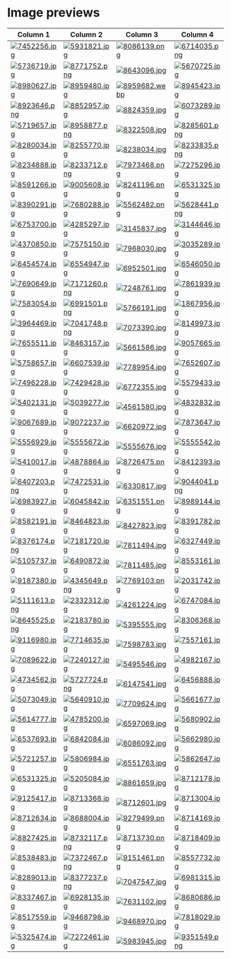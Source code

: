 # Image previews
| Column 1 | Column 2 | Column 3 | Column 4 |
|----------|----------|----------|----------|
| [![7452256.jpg](https://cdn.donmai.us/180x180/63/08/63081368093489e52faa973b6384a125.jpg)](https://cdn.donmai.us/original/63/08/63081368093489e52faa973b6384a125.jpg) | [![5931821.jpg](https://cdn.donmai.us/180x180/a6/7e/a67eed58a9e8796ee84eb7057704f01f.jpg)](https://cdn.donmai.us/original/a6/7e/a67eed58a9e8796ee84eb7057704f01f.jpg) | [![8086139.png](https://cdn.donmai.us/180x180/c6/56/c656613a8c3cf0142fd8404e2b3e9309.jpg)](https://cdn.donmai.us/original/c6/56/c656613a8c3cf0142fd8404e2b3e9309.png) | [![6714035.png](https://cdn.donmai.us/180x180/05/ac/05acd70d7ad25e8aeb8590eafeed0d73.jpg)](https://cdn.donmai.us/original/05/ac/05acd70d7ad25e8aeb8590eafeed0d73.png) |
| [![5736719.jpg](https://cdn.donmai.us/180x180/ae/f3/aef3b3fd04e76c3159c3f5c7a75e5883.jpg)](https://cdn.donmai.us/original/ae/f3/aef3b3fd04e76c3159c3f5c7a75e5883.jpg) | [![8771752.png](https://cdn.donmai.us/180x180/5f/2a/5f2a8843efc3afa109510845f51335ff.jpg)](https://cdn.donmai.us/original/5f/2a/5f2a8843efc3afa109510845f51335ff.png) | [![8643096.jpg](https://cdn.donmai.us/180x180/9c/ab/9caba22f5cba96efbdc5a4a738fe5b3c.jpg)](https://cdn.donmai.us/original/9c/ab/9caba22f5cba96efbdc5a4a738fe5b3c.jpg) | [![5670725.jpg](https://cdn.donmai.us/180x180/83/0c/830cdbb700d4ed21565e3c21d95b7e2a.jpg)](https://cdn.donmai.us/original/83/0c/830cdbb700d4ed21565e3c21d95b7e2a.jpg) |
| [![8980627.jpg](https://cdn.donmai.us/180x180/0b/72/0b726576a7edf7fd20df3cd10c804994.jpg)](https://cdn.donmai.us/original/0b/72/0b726576a7edf7fd20df3cd10c804994.jpg) | [![8959480.jpg](https://cdn.donmai.us/180x180/03/75/03756995a1104691f80927a9b1a18239.jpg)](https://cdn.donmai.us/original/03/75/03756995a1104691f80927a9b1a18239.jpg) | [![8959682.webp](https://cdn.donmai.us/180x180/47/cd/47cd17c4ff8da88cd212b705b307a4c0.jpg)](https://cdn.donmai.us/original/47/cd/47cd17c4ff8da88cd212b705b307a4c0.webp) | [![8945423.jpg](https://cdn.donmai.us/180x180/75/ac/75ace2447359350bd1e1b9d74cf26023.jpg)](https://cdn.donmai.us/original/75/ac/75ace2447359350bd1e1b9d74cf26023.jpg) |
| [![8923646.png](https://cdn.donmai.us/180x180/89/54/8954af0896f56b5ee0761cb3932e934c.jpg)](https://cdn.donmai.us/original/89/54/8954af0896f56b5ee0761cb3932e934c.png) | [![8852957.jpg](https://cdn.donmai.us/180x180/cb/c0/cbc0aa04de437840bf9a64fb4925e721.jpg)](https://cdn.donmai.us/original/cb/c0/cbc0aa04de437840bf9a64fb4925e721.jpg) | [![8824359.jpg](https://cdn.donmai.us/180x180/7f/bb/7fbb92e87a168f102576ff9621319cbf.jpg)](https://cdn.donmai.us/original/7f/bb/7fbb92e87a168f102576ff9621319cbf.jpg) | [![6073289.jpg](https://cdn.donmai.us/180x180/b4/bc/b4bc5e96f8a30847ba08e6a7edc12837.jpg)](https://cdn.donmai.us/original/b4/bc/b4bc5e96f8a30847ba08e6a7edc12837.jpg) |
| [![5719657.jpg](https://cdn.donmai.us/180x180/be/84/be84edf64374fa3289cee9b28c458194.jpg)](https://cdn.donmai.us/original/be/84/be84edf64374fa3289cee9b28c458194.jpg) | [![8958877.png](https://cdn.donmai.us/180x180/a2/9c/a29cbb81b1f75ca67e452253d7e43d67.jpg)](https://cdn.donmai.us/original/a2/9c/a29cbb81b1f75ca67e452253d7e43d67.png) | [![8322508.jpg](https://cdn.donmai.us/180x180/3f/17/3f17d49fc9f84aeb6cd61e0585e4b307.jpg)](https://cdn.donmai.us/original/3f/17/3f17d49fc9f84aeb6cd61e0585e4b307.jpg) | [![8285601.png](https://cdn.donmai.us/180x180/c1/72/c17210c0516eb8c33d0a31b56025f69a.jpg)](https://cdn.donmai.us/original/c1/72/c17210c0516eb8c33d0a31b56025f69a.png) |
| [![8280034.jpg](https://cdn.donmai.us/180x180/ee/44/ee44cc6fbc58fbe5bdee2b5f0bd9183f.jpg)](https://cdn.donmai.us/original/ee/44/ee44cc6fbc58fbe5bdee2b5f0bd9183f.jpg) | [![8255770.jpg](https://cdn.donmai.us/180x180/c7/8e/c78e8f807ab6b7bde06d0eac114d650d.jpg)](https://cdn.donmai.us/original/c7/8e/c78e8f807ab6b7bde06d0eac114d650d.jpg) | [![8238034.jpg](https://cdn.donmai.us/180x180/bb/3e/bb3e5b055d56e90eadfca6ec037f2274.jpg)](https://cdn.donmai.us/original/bb/3e/bb3e5b055d56e90eadfca6ec037f2274.jpg) | [![8233835.png](https://cdn.donmai.us/180x180/33/69/3369892663f5d404e4c57c1af69bdcb0.jpg)](https://cdn.donmai.us/original/33/69/3369892663f5d404e4c57c1af69bdcb0.png) |
| [![8234888.jpg](https://cdn.donmai.us/180x180/04/e1/04e173b608c1b22cab3585a53fd5b40d.jpg)](https://cdn.donmai.us/original/04/e1/04e173b608c1b22cab3585a53fd5b40d.jpg) | [![8233712.png](https://cdn.donmai.us/180x180/e2/7a/e27ad794b73872e26a42b8f792509ffa.jpg)](https://cdn.donmai.us/original/e2/7a/e27ad794b73872e26a42b8f792509ffa.png) | [![7973468.png](https://cdn.donmai.us/180x180/9c/8e/9c8e94262ba677c4951d88381b5a24b6.jpg)](https://cdn.donmai.us/original/9c/8e/9c8e94262ba677c4951d88381b5a24b6.png) | [![7275296.jpg](https://cdn.donmai.us/180x180/73/85/738564f30352fe1a3fa34c54828afcaf.jpg)](https://cdn.donmai.us/original/73/85/738564f30352fe1a3fa34c54828afcaf.jpg) |
| [![8591266.jpg](https://cdn.donmai.us/180x180/cf/31/cf31a0d487b68fe91bc293a7069f4015.jpg)](https://cdn.donmai.us/original/cf/31/cf31a0d487b68fe91bc293a7069f4015.jpg) | [![9005608.jpg](https://cdn.donmai.us/180x180/d4/0b/d40baecd36620e58638c304c570d31f9.jpg)](https://cdn.donmai.us/original/d4/0b/d40baecd36620e58638c304c570d31f9.jpg) | [![8241196.png](https://cdn.donmai.us/180x180/3b/69/3b6957ac2c202eaa83dd1260245dce02.jpg)](https://cdn.donmai.us/original/3b/69/3b6957ac2c202eaa83dd1260245dce02.png) | [![6531325.jpg](https://cdn.donmai.us/180x180/f2/86/f286ef789fe18b5da8c8efa84d3e940b.jpg)](https://cdn.donmai.us/original/f2/86/f286ef789fe18b5da8c8efa84d3e940b.jpg) |
| [![8390291.jpg](https://cdn.donmai.us/180x180/81/f8/81f8682dd756aec93cd853dc4941aee7.jpg)](https://cdn.donmai.us/original/81/f8/81f8682dd756aec93cd853dc4941aee7.jpg) | [![7680288.jpg](https://cdn.donmai.us/180x180/02/e4/02e43e0bb33bb8b52595d4d5d7790a64.jpg)](https://cdn.donmai.us/original/02/e4/02e43e0bb33bb8b52595d4d5d7790a64.jpg) | [![5562482.png](https://cdn.donmai.us/180x180/b6/dc/b6dc17169b26a267facadd030be6efcc.jpg)](https://cdn.donmai.us/original/b6/dc/b6dc17169b26a267facadd030be6efcc.png) | [![5628441.png](https://cdn.donmai.us/180x180/e2/26/e2260b04c80360bda79cd1954295fc5f.jpg)](https://cdn.donmai.us/original/e2/26/e2260b04c80360bda79cd1954295fc5f.png) |
| [![6753700.jpg](https://cdn.donmai.us/180x180/ff/97/ff97b3db2b1899cb25ce03f97018195f.jpg)](https://cdn.donmai.us/original/ff/97/ff97b3db2b1899cb25ce03f97018195f.jpg) | [![4285297.jpg](https://cdn.donmai.us/180x180/63/a7/63a71240e95b4ebe066227b51e34043b.jpg)](https://cdn.donmai.us/original/63/a7/63a71240e95b4ebe066227b51e34043b.jpg) | [![3145837.jpg](https://cdn.donmai.us/180x180/3b/38/3b38d62853a4af2052b2c76f1aada896.jpg)](https://cdn.donmai.us/original/3b/38/3b38d62853a4af2052b2c76f1aada896.jpg) | [![3144646.jpg](https://cdn.donmai.us/180x180/e0/ed/e0edb8e5f2e4587f81047460144c0163.jpg)](https://cdn.donmai.us/original/e0/ed/e0edb8e5f2e4587f81047460144c0163.jpg) |
| [![4370850.jpg](https://cdn.donmai.us/180x180/aa/3f/aa3fdc04596e72f046104f2393ae2463.jpg)](https://cdn.donmai.us/original/aa/3f/aa3fdc04596e72f046104f2393ae2463.jpg) | [![7575150.jpg](https://cdn.donmai.us/180x180/2a/de/2ade38e8828ca4e7a0fadf8329e47cb9.jpg)](https://cdn.donmai.us/original/2a/de/2ade38e8828ca4e7a0fadf8329e47cb9.jpg) | [![7968030.jpg](https://cdn.donmai.us/180x180/c9/f1/c9f1701e96b0c252fb6b1de5c6839996.jpg)](https://cdn.donmai.us/original/c9/f1/c9f1701e96b0c252fb6b1de5c6839996.jpg) | [![3035289.jpg](https://cdn.donmai.us/180x180/f0/74/f0746f38ebe01c7f4ebd6e9ed4ffab68.jpg)](https://cdn.donmai.us/original/f0/74/f0746f38ebe01c7f4ebd6e9ed4ffab68.jpg) |
| [![6454574.jpg](https://cdn.donmai.us/180x180/b5/98/b598a5d14d47f5e167bbb7ea04958ad0.jpg)](https://cdn.donmai.us/original/b5/98/b598a5d14d47f5e167bbb7ea04958ad0.jpg) | [![6554947.jpg](https://cdn.donmai.us/180x180/30/0a/300a8c05660fcb56157894ab75767fc4.jpg)](https://cdn.donmai.us/original/30/0a/300a8c05660fcb56157894ab75767fc4.jpg) | [![6952501.jpg](https://cdn.donmai.us/180x180/21/bb/21bb594c4ed0700ff964ada3c344b2aa.jpg)](https://cdn.donmai.us/original/21/bb/21bb594c4ed0700ff964ada3c344b2aa.jpg) | [![6546050.jpg](https://cdn.donmai.us/180x180/75/8a/758a620f86b9ce4bebd8dbf370bdce8b.jpg)](https://cdn.donmai.us/original/75/8a/758a620f86b9ce4bebd8dbf370bdce8b.jpg) |
| [![7690649.jpg](https://cdn.donmai.us/180x180/d5/1a/d51af60a46041d82594b5f7a1c5df8c5.jpg)](https://cdn.donmai.us/original/d5/1a/d51af60a46041d82594b5f7a1c5df8c5.jpg) | [![7171260.png](https://cdn.donmai.us/180x180/05/20/05207a4579ba1ebf34169f833ab3ab34.jpg)](https://cdn.donmai.us/original/05/20/05207a4579ba1ebf34169f833ab3ab34.png) | [![7248761.jpg](https://cdn.donmai.us/180x180/04/07/04078479598689087bb4b1052968c583.jpg)](https://cdn.donmai.us/original/04/07/04078479598689087bb4b1052968c583.jpg) | [![7861939.jpg](https://cdn.donmai.us/180x180/d7/f0/d7f0b698839316180679437602703888.jpg)](https://cdn.donmai.us/original/d7/f0/d7f0b698839316180679437602703888.jpg) |
| [![7583054.jpg](https://cdn.donmai.us/180x180/a5/2b/a52b043c4dcc4c4db95f1d3e07937ffa.jpg)](https://cdn.donmai.us/original/a5/2b/a52b043c4dcc4c4db95f1d3e07937ffa.jpg) | [![6991501.png](https://cdn.donmai.us/180x180/f9/37/f9374b382b4e56c3625ef0908ac65584.jpg)](https://cdn.donmai.us/original/f9/37/f9374b382b4e56c3625ef0908ac65584.png) | [![5766191.jpg](https://cdn.donmai.us/180x180/51/95/5195554d16a01f36a4adf732a4c97921.jpg)](https://cdn.donmai.us/original/51/95/5195554d16a01f36a4adf732a4c97921.jpg) | [![1867956.jpg](https://cdn.donmai.us/180x180/c6/0d/c60d58b509c31e5456760a5aa2f6b6b8.jpg)](https://cdn.donmai.us/original/c6/0d/c60d58b509c31e5456760a5aa2f6b6b8.jpg) |
| [![3964469.jpg](https://cdn.donmai.us/180x180/7b/41/7b417cc5846704fcdc9bc11e8e3e1f76.jpg)](https://cdn.donmai.us/original/7b/41/7b417cc5846704fcdc9bc11e8e3e1f76.jpg) | [![7041748.png](https://cdn.donmai.us/180x180/d4/f3/d4f3c17df7c5dbdbe2bc45bf5e90de13.jpg)](https://cdn.donmai.us/original/d4/f3/d4f3c17df7c5dbdbe2bc45bf5e90de13.png) | [![7073390.jpg](https://cdn.donmai.us/180x180/d0/9e/d09eb1ff7a7222227229b5350bf623d3.jpg)](https://cdn.donmai.us/original/d0/9e/d09eb1ff7a7222227229b5350bf623d3.jpg) | [![8149973.jpg](https://cdn.donmai.us/180x180/71/f6/71f665e1aa390e5a27abb8439e85986c.jpg)](https://cdn.donmai.us/original/71/f6/71f665e1aa390e5a27abb8439e85986c.jpg) |
| [![7655511.jpg](https://cdn.donmai.us/180x180/13/b5/13b535bca2ae23fe7f30c7e5c136abf6.jpg)](https://cdn.donmai.us/original/13/b5/13b535bca2ae23fe7f30c7e5c136abf6.jpg) | [![8463157.jpg](https://cdn.donmai.us/180x180/6d/18/6d18aca231c3995f1f9013fac7ee07f9.jpg)](https://cdn.donmai.us/original/6d/18/6d18aca231c3995f1f9013fac7ee07f9.jpg) | [![5661586.jpg](https://cdn.donmai.us/180x180/e3/fc/e3fcb8d68ad8c69ab35bf39044555627.jpg)](https://cdn.donmai.us/original/e3/fc/e3fcb8d68ad8c69ab35bf39044555627.jpg) | [![9057665.jpg](https://cdn.donmai.us/180x180/80/a1/80a1823d9756412559b868f8fe9ca67e.jpg)](https://cdn.donmai.us/original/80/a1/80a1823d9756412559b868f8fe9ca67e.jpg) |
| [![5758657.jpg](https://cdn.donmai.us/180x180/dc/96/dc969f3a24485ca7c21cbb48134a0f20.jpg)](https://cdn.donmai.us/original/dc/96/dc969f3a24485ca7c21cbb48134a0f20.jpg) | [![6607539.jpg](https://cdn.donmai.us/180x180/ff/d3/ffd37f1dab76bc85f912ce263962bf46.jpg)](https://cdn.donmai.us/original/ff/d3/ffd37f1dab76bc85f912ce263962bf46.jpg) | [![7789954.jpg](https://cdn.donmai.us/180x180/f5/3c/f53c27de5cab6284a152841206e6503a.jpg)](https://cdn.donmai.us/original/f5/3c/f53c27de5cab6284a152841206e6503a.jpg) | [![7652607.jpg](https://cdn.donmai.us/180x180/10/ff/10ff9cd8f8efcb402da24f4974eb20c1.jpg)](https://cdn.donmai.us/original/10/ff/10ff9cd8f8efcb402da24f4974eb20c1.jpg) |
| [![7496228.jpg](https://cdn.donmai.us/180x180/17/9c/179c04cc0ce301eb7f4e69a82f9326d5.jpg)](https://cdn.donmai.us/original/17/9c/179c04cc0ce301eb7f4e69a82f9326d5.jpg) | [![7429428.jpg](https://cdn.donmai.us/180x180/99/6e/996ea925ac1707230ec536c7831586b9.jpg)](https://cdn.donmai.us/original/99/6e/996ea925ac1707230ec536c7831586b9.jpg) | [![6772355.jpg](https://cdn.donmai.us/180x180/9f/3a/9f3a87d6eaffb7153750871ae595a9dc.jpg)](https://cdn.donmai.us/original/9f/3a/9f3a87d6eaffb7153750871ae595a9dc.jpg) | [![5579433.jpg](https://cdn.donmai.us/180x180/99/ed/99ed243d04bdfcee75b3c3171a359a86.jpg)](https://cdn.donmai.us/original/99/ed/99ed243d04bdfcee75b3c3171a359a86.jpg) |
| [![5402131.jpg](https://cdn.donmai.us/180x180/fa/30/fa3040b6d80f5dd3d988a76d6d463397.jpg)](https://cdn.donmai.us/original/fa/30/fa3040b6d80f5dd3d988a76d6d463397.jpg) | [![5039277.jpg](https://cdn.donmai.us/180x180/ca/db/cadb38bca425c44f1765e4b967ffea8d.jpg)](https://cdn.donmai.us/original/ca/db/cadb38bca425c44f1765e4b967ffea8d.jpg) | [![4561580.jpg](https://cdn.donmai.us/180x180/10/cc/10cc0aaccec6ae8978882eaf6e95ca45.jpg)](https://cdn.donmai.us/original/10/cc/10cc0aaccec6ae8978882eaf6e95ca45.jpg) | [![4832832.jpg](https://cdn.donmai.us/180x180/db/9f/db9fd294c1afb374a5755a92a8d04108.jpg)](https://cdn.donmai.us/original/db/9f/db9fd294c1afb374a5755a92a8d04108.jpg) |
| [![9067689.jpg](https://cdn.donmai.us/180x180/a3/03/a303072f336c6008927c18b1de6f2d93.jpg)](https://cdn.donmai.us/original/a3/03/a303072f336c6008927c18b1de6f2d93.jpg) | [![9072237.jpg](https://cdn.donmai.us/180x180/86/f2/86f200e91320d247eeec62a4bab6047b.jpg)](https://cdn.donmai.us/original/86/f2/86f200e91320d247eeec62a4bab6047b.jpg) | [![6620972.jpg](https://cdn.donmai.us/180x180/40/98/40988bd14a809c4a2f571ce292fddef6.jpg)](https://cdn.donmai.us/original/40/98/40988bd14a809c4a2f571ce292fddef6.jpg) | [![7873647.jpg](https://cdn.donmai.us/180x180/06/a4/06a47be08882ee01dfe114943c9f24fb.jpg)](https://cdn.donmai.us/original/06/a4/06a47be08882ee01dfe114943c9f24fb.jpg) |
| [![5556929.jpg](https://cdn.donmai.us/180x180/51/d7/51d7f98bf76ec9e3affcaf0e4a992179.jpg)](https://cdn.donmai.us/original/51/d7/51d7f98bf76ec9e3affcaf0e4a992179.jpg) | [![5555672.jpg](https://cdn.donmai.us/180x180/50/a2/50a28b76543c16653d197f44ef5ecaa2.jpg)](https://cdn.donmai.us/original/50/a2/50a28b76543c16653d197f44ef5ecaa2.jpg) | [![5555676.jpg](https://cdn.donmai.us/180x180/00/51/0051774358dc91ded5e040d3a83a2f8f.jpg)](https://cdn.donmai.us/original/00/51/0051774358dc91ded5e040d3a83a2f8f.jpg) | [![5555542.jpg](https://cdn.donmai.us/180x180/63/58/63584b8cee3e110fe09721b7e6b40d05.jpg)](https://cdn.donmai.us/original/63/58/63584b8cee3e110fe09721b7e6b40d05.jpg) |
| [![5410017.jpg](https://cdn.donmai.us/180x180/0f/2d/0f2d21662cef959f804ca48b8ef5027e.jpg)](https://cdn.donmai.us/original/0f/2d/0f2d21662cef959f804ca48b8ef5027e.jpg) | [![4878864.jpg](https://cdn.donmai.us/180x180/f6/8a/f68acdd75d10a1b7cc927a2076433537.jpg)](https://cdn.donmai.us/original/f6/8a/f68acdd75d10a1b7cc927a2076433537.jpg) | [![8726475.png](https://cdn.donmai.us/180x180/f3/f8/f3f8d5c26adf393e0ce22b59baa40270.jpg)](https://cdn.donmai.us/original/f3/f8/f3f8d5c26adf393e0ce22b59baa40270.png) | [![8412393.jpg](https://cdn.donmai.us/180x180/43/2e/432ecabbebcdfd36606ab46efd7203bb.jpg)](https://cdn.donmai.us/original/43/2e/432ecabbebcdfd36606ab46efd7203bb.jpg) |
| [![6407203.png](https://cdn.donmai.us/180x180/86/20/862009828951a5e48ae4d4873a4194ae.jpg)](https://cdn.donmai.us/original/86/20/862009828951a5e48ae4d4873a4194ae.png) | [![7472531.jpg](https://cdn.donmai.us/180x180/6c/46/6c46d00cccc849de7dbee3ede37db2ac.jpg)](https://cdn.donmai.us/original/6c/46/6c46d00cccc849de7dbee3ede37db2ac.jpg) | [![6330817.jpg](https://cdn.donmai.us/180x180/ea/6a/ea6afa8f7b30280b4e92edc3c48e3b5c.jpg)](https://cdn.donmai.us/original/ea/6a/ea6afa8f7b30280b4e92edc3c48e3b5c.jpg) | [![9044041.png](https://cdn.donmai.us/180x180/22/fa/22fa1ae62fd233a870b784a0abdf0caf.jpg)](https://cdn.donmai.us/original/22/fa/22fa1ae62fd233a870b784a0abdf0caf.png) |
| [![6983927.jpg](https://cdn.donmai.us/180x180/a8/df/a8dfea944d5ec785658a694bd008e413.jpg)](https://cdn.donmai.us/original/a8/df/a8dfea944d5ec785658a694bd008e413.jpg) | [![6045842.jpg](https://cdn.donmai.us/180x180/b4/6c/b46cd85aedea9d9169412544bb666852.jpg)](https://cdn.donmai.us/original/b4/6c/b46cd85aedea9d9169412544bb666852.jpg) | [![6351551.png](https://cdn.donmai.us/180x180/29/e4/29e4f75206b36ea0d6aa4f3a654d94e8.jpg)](https://cdn.donmai.us/original/29/e4/29e4f75206b36ea0d6aa4f3a654d94e8.png) | [![8989144.jpg](https://cdn.donmai.us/180x180/ee/08/ee086201fd156d320d00e6dcd84db02d.jpg)](https://cdn.donmai.us/original/ee/08/ee086201fd156d320d00e6dcd84db02d.jpg) |
| [![8582191.jpg](https://cdn.donmai.us/180x180/7a/7a/7a7a517c995cdc9cc565180aefaa883a.jpg)](https://cdn.donmai.us/original/7a/7a/7a7a517c995cdc9cc565180aefaa883a.jpg) | [![8464823.jpg](https://cdn.donmai.us/180x180/cf/79/cf79b04046c8bba91ed6bc0e5495b7a6.jpg)](https://cdn.donmai.us/original/cf/79/cf79b04046c8bba91ed6bc0e5495b7a6.jpg) | [![8427823.jpg](https://cdn.donmai.us/180x180/3a/59/3a59af286082420f3b25949914159d81.jpg)](https://cdn.donmai.us/original/3a/59/3a59af286082420f3b25949914159d81.jpg) | [![8391782.jpg](https://cdn.donmai.us/180x180/1a/aa/1aaae2fbe0d977c7aba257e933faa460.jpg)](https://cdn.donmai.us/original/1a/aa/1aaae2fbe0d977c7aba257e933faa460.jpg) |
| [![8376174.png](https://cdn.donmai.us/180x180/41/13/41135057e1c72aa4bb0ea9550849f38e.jpg)](https://cdn.donmai.us/original/41/13/41135057e1c72aa4bb0ea9550849f38e.png) | [![7181720.jpg](https://cdn.donmai.us/180x180/3d/e7/3de7db43a25a85e8efbd8c90b3a075e8.jpg)](https://cdn.donmai.us/original/3d/e7/3de7db43a25a85e8efbd8c90b3a075e8.jpg) | [![7811494.jpg](https://cdn.donmai.us/180x180/9f/08/9f08c1f94453c42ee1a8c5985ea3d5d8.jpg)](https://cdn.donmai.us/original/9f/08/9f08c1f94453c42ee1a8c5985ea3d5d8.jpg) | [![6327449.jpg](https://cdn.donmai.us/180x180/6d/6d/6d6d97bea9b3563424b4b1e1e9201782.jpg)](https://cdn.donmai.us/original/6d/6d/6d6d97bea9b3563424b4b1e1e9201782.jpg) |
| [![5105737.jpg](https://cdn.donmai.us/180x180/f5/8b/f58bbe75a3d243b8a4fb7a16c0749791.jpg)](https://cdn.donmai.us/original/f5/8b/f58bbe75a3d243b8a4fb7a16c0749791.jpg) | [![6490872.jpg](https://cdn.donmai.us/180x180/43/53/4353d6dfae60ca3fadfed899ed5666de.jpg)](https://cdn.donmai.us/original/43/53/4353d6dfae60ca3fadfed899ed5666de.jpg) | [![7811485.jpg](https://cdn.donmai.us/180x180/96/e1/96e15fa0a8e582f53806713efb8ae084.jpg)](https://cdn.donmai.us/original/96/e1/96e15fa0a8e582f53806713efb8ae084.jpg) | [![8553161.jpg](https://cdn.donmai.us/180x180/ea/46/ea46677102a884bc176274d10249ea12.jpg)](https://cdn.donmai.us/original/ea/46/ea46677102a884bc176274d10249ea12.jpg) |
| [![9187380.jpg](https://cdn.donmai.us/180x180/e9/97/e99719e37cfcf15de194aae2561c411b.jpg)](https://cdn.donmai.us/original/e9/97/e99719e37cfcf15de194aae2561c411b.jpg) | [![4345649.png](https://cdn.donmai.us/180x180/e5/1f/e51fba0f8a13a1b1a4b43ed69b91a113.jpg)](https://cdn.donmai.us/original/e5/1f/e51fba0f8a13a1b1a4b43ed69b91a113.png) | [![7769103.png](https://cdn.donmai.us/180x180/bb/9d/bb9de1a73e0eb68fb70c7e26301ef650.jpg)](https://cdn.donmai.us/original/bb/9d/bb9de1a73e0eb68fb70c7e26301ef650.png) | [![2031742.jpg](https://cdn.donmai.us/180x180/bf/e2/bfe250e431b3bf478cc931b134ad42a1.jpg)](https://cdn.donmai.us/original/bf/e2/bfe250e431b3bf478cc931b134ad42a1.jpg) |
| [![5111613.png](https://cdn.donmai.us/180x180/d1/02/d102decf37a9e9158992e320de357f05.jpg)](https://cdn.donmai.us/original/d1/02/d102decf37a9e9158992e320de357f05.png) | [![2332312.jpg](https://cdn.donmai.us/180x180/54/4e/544e426c18d6eb8f9e689c148fa157bb.jpg)](https://cdn.donmai.us/original/54/4e/544e426c18d6eb8f9e689c148fa157bb.jpg) | [![4261224.jpg](https://cdn.donmai.us/180x180/a8/3c/a83c3b909fe488d127241fa316fa32d2.jpg)](https://cdn.donmai.us/original/a8/3c/a83c3b909fe488d127241fa316fa32d2.jpg) | [![6747084.jpg](https://cdn.donmai.us/180x180/a1/3e/a13e2f59249e2f51d8965acec0128523.jpg)](https://cdn.donmai.us/original/a1/3e/a13e2f59249e2f51d8965acec0128523.jpg) |
| [![8645525.png](https://cdn.donmai.us/180x180/d6/bc/d6bc65a7afc55cdac89a5485a34228e6.jpg)](https://cdn.donmai.us/original/d6/bc/d6bc65a7afc55cdac89a5485a34228e6.png) | [![2183780.jpg](https://cdn.donmai.us/180x180/d6/60/d660f9c929acd223dc95cf9ad6971bd0.jpg)](https://cdn.donmai.us/original/d6/60/d660f9c929acd223dc95cf9ad6971bd0.jpg) | [![5395555.jpg](https://cdn.donmai.us/180x180/59/c2/59c22222d63cdd88279962c46f7c4669.jpg)](https://cdn.donmai.us/original/59/c2/59c22222d63cdd88279962c46f7c4669.jpg) | [![8306368.jpg](https://cdn.donmai.us/180x180/14/ee/14eeaef08d7d4a634f332889053028b3.jpg)](https://cdn.donmai.us/original/14/ee/14eeaef08d7d4a634f332889053028b3.jpg) |
| [![9116980.jpg](https://cdn.donmai.us/180x180/65/79/65791aad4d92181089d058f69d59643e.jpg)](https://cdn.donmai.us/original/65/79/65791aad4d92181089d058f69d59643e.jpg) | [![7714635.jpg](https://cdn.donmai.us/180x180/d7/14/d714d9a09ec9584819f37d7ffe114e7c.jpg)](https://cdn.donmai.us/original/d7/14/d714d9a09ec9584819f37d7ffe114e7c.jpg) | [![7598783.jpg](https://cdn.donmai.us/180x180/e1/91/e19121a3d083a3770cb90c50e9613c63.jpg)](https://cdn.donmai.us/original/e1/91/e19121a3d083a3770cb90c50e9613c63.jpg) | [![7557161.jpg](https://cdn.donmai.us/180x180/1a/2e/1a2e84818b375ce1a22d225dd283b6c1.jpg)](https://cdn.donmai.us/original/1a/2e/1a2e84818b375ce1a22d225dd283b6c1.jpg) |
| [![7089622.jpg](https://cdn.donmai.us/180x180/74/00/74000d9c40a8cfe55aa2a32524a015d0.jpg)](https://cdn.donmai.us/original/74/00/74000d9c40a8cfe55aa2a32524a015d0.jpg) | [![7240127.jpg](https://cdn.donmai.us/180x180/b4/fc/b4fc74304ebfeb18e94776dc675959d9.jpg)](https://cdn.donmai.us/original/b4/fc/b4fc74304ebfeb18e94776dc675959d9.jpg) | [![5495546.jpg](https://cdn.donmai.us/180x180/99/9d/999d4de94253b96e02bebae7fd8d8b53.jpg)](https://cdn.donmai.us/original/99/9d/999d4de94253b96e02bebae7fd8d8b53.jpg) | [![4982167.jpg](https://cdn.donmai.us/180x180/df/9c/df9cca63aa50509f5ca68e2237ee270c.jpg)](https://cdn.donmai.us/original/df/9c/df9cca63aa50509f5ca68e2237ee270c.jpg) |
| [![4734562.jpg](https://cdn.donmai.us/180x180/ba/c7/bac70c725a0c45562b217d1bbd39863b.jpg)](https://cdn.donmai.us/original/ba/c7/bac70c725a0c45562b217d1bbd39863b.jpg) | [![5727724.png](https://cdn.donmai.us/180x180/e3/ca/e3caf278dd0df0986f92cc9b63af2cf4.jpg)](https://cdn.donmai.us/original/e3/ca/e3caf278dd0df0986f92cc9b63af2cf4.png) | [![6147541.jpg](https://cdn.donmai.us/180x180/99/34/993429bbfae1b1f75d98285bbdac7f4e.jpg)](https://cdn.donmai.us/original/99/34/993429bbfae1b1f75d98285bbdac7f4e.jpg) | [![6456888.jpg](https://cdn.donmai.us/180x180/7b/10/7b104362aff039e03e4b7d76ff82a1da.jpg)](https://cdn.donmai.us/original/7b/10/7b104362aff039e03e4b7d76ff82a1da.jpg) |
| [![5073049.jpg](https://cdn.donmai.us/180x180/06/3e/063e47cfc7049fe01f46fae4307a088a.jpg)](https://cdn.donmai.us/original/06/3e/063e47cfc7049fe01f46fae4307a088a.jpg) | [![5640910.jpg](https://cdn.donmai.us/180x180/ba/5b/ba5b4ed342c12be900dc353262daf188.jpg)](https://cdn.donmai.us/original/ba/5b/ba5b4ed342c12be900dc353262daf188.jpg) | [![7709624.jpg](https://cdn.donmai.us/180x180/50/67/5067efa766f66ff4350384eeddb077d8.jpg)](https://cdn.donmai.us/original/50/67/5067efa766f66ff4350384eeddb077d8.jpg) | [![5661677.jpg](https://cdn.donmai.us/180x180/2d/6b/2d6be2c0cf2c8a4b5db126838e6f4034.jpg)](https://cdn.donmai.us/original/2d/6b/2d6be2c0cf2c8a4b5db126838e6f4034.jpg) |
| [![5614777.jpg](https://cdn.donmai.us/180x180/38/ad/38ad4c5127909a2d73bd2c5792f00be4.jpg)](https://cdn.donmai.us/original/38/ad/38ad4c5127909a2d73bd2c5792f00be4.jpg) | [![4785200.jpg](https://cdn.donmai.us/180x180/c6/e8/c6e8bfe95e94a1682e5661ac0ca64b22.jpg)](https://cdn.donmai.us/original/c6/e8/c6e8bfe95e94a1682e5661ac0ca64b22.jpg) | [![6597069.jpg](https://cdn.donmai.us/180x180/f3/25/f325790719b7db976e79765d4be223d5.jpg)](https://cdn.donmai.us/original/f3/25/f325790719b7db976e79765d4be223d5.jpg) | [![5680902.jpg](https://cdn.donmai.us/180x180/8a/e2/8ae269510fe479e9c79a07757da65ce2.jpg)](https://cdn.donmai.us/original/8a/e2/8ae269510fe479e9c79a07757da65ce2.jpg) |
| [![6537693.jpg](https://cdn.donmai.us/180x180/b3/08/b30852b08fbc0bb6c6912dec04d11b24.jpg)](https://cdn.donmai.us/original/b3/08/b30852b08fbc0bb6c6912dec04d11b24.jpg) | [![6842084.jpg](https://cdn.donmai.us/180x180/7d/57/7d5731509da4093dc142740788254aeb.jpg)](https://cdn.donmai.us/original/7d/57/7d5731509da4093dc142740788254aeb.jpg) | [![6086092.jpg](https://cdn.donmai.us/180x180/ec/b3/ecb37862c10d78ddb51d3bed182d7a01.jpg)](https://cdn.donmai.us/original/ec/b3/ecb37862c10d78ddb51d3bed182d7a01.jpg) | [![5662980.jpg](https://cdn.donmai.us/180x180/22/e5/22e58c24fa0b2b3494a2ca34c12f1a7f.jpg)](https://cdn.donmai.us/original/22/e5/22e58c24fa0b2b3494a2ca34c12f1a7f.jpg) |
| [![5721257.jpg](https://cdn.donmai.us/180x180/3d/70/3d7075e525e794d4e026cd9083ff7003.jpg)](https://cdn.donmai.us/original/3d/70/3d7075e525e794d4e026cd9083ff7003.jpg) | [![5806984.jpg](https://cdn.donmai.us/180x180/7f/ec/7fece8117b433054014c474531ed5de6.jpg)](https://cdn.donmai.us/original/7f/ec/7fece8117b433054014c474531ed5de6.jpg) | [![6551763.jpg](https://cdn.donmai.us/180x180/06/e6/06e697fc29385a2e4ac5448e80ddde6a.jpg)](https://cdn.donmai.us/original/06/e6/06e697fc29385a2e4ac5448e80ddde6a.jpg) | [![5862647.jpg](https://cdn.donmai.us/180x180/41/c1/41c1e7dbbf6ba3ab93634e0425fcdd18.jpg)](https://cdn.donmai.us/original/41/c1/41c1e7dbbf6ba3ab93634e0425fcdd18.jpg) |
| [![6531325.jpg](https://cdn.donmai.us/180x180/f2/86/f286ef789fe18b5da8c8efa84d3e940b.jpg)](https://cdn.donmai.us/original/f2/86/f286ef789fe18b5da8c8efa84d3e940b.jpg) | [![5205084.jpg](https://cdn.donmai.us/180x180/f8/93/f893c502010ba5f18efe203b3924bfd7.jpg)](https://cdn.donmai.us/original/f8/93/f893c502010ba5f18efe203b3924bfd7.jpg) | [![8861659.jpg](https://cdn.donmai.us/180x180/d1/b3/d1b37186d5e6f32197b431271ecbdc5d.jpg)](https://cdn.donmai.us/original/d1/b3/d1b37186d5e6f32197b431271ecbdc5d.jpg) | [![8712178.jpg](https://cdn.donmai.us/180x180/52/36/5236dc5c00a13b58eed6af0f85d408a9.jpg)](https://cdn.donmai.us/original/52/36/5236dc5c00a13b58eed6af0f85d408a9.jpg) |
| [![9125417.jpg](https://cdn.donmai.us/180x180/65/26/652612bb665a83de2c8c06b82e4b82b8.jpg)](https://cdn.donmai.us/original/65/26/652612bb665a83de2c8c06b82e4b82b8.jpg) | [![8713368.jpg](https://cdn.donmai.us/180x180/39/1b/391b8d8ca259abca87458d7aa0ba071b.jpg)](https://cdn.donmai.us/original/39/1b/391b8d8ca259abca87458d7aa0ba071b.jpg) | [![8712601.jpg](https://cdn.donmai.us/180x180/66/7b/667b88c7018d06b8bac3503947ea5795.jpg)](https://cdn.donmai.us/original/66/7b/667b88c7018d06b8bac3503947ea5795.jpg) | [![8713004.jpg](https://cdn.donmai.us/180x180/6b/0c/6b0c9e953cd7b595a3b40af4ff5db71e.jpg)](https://cdn.donmai.us/original/6b/0c/6b0c9e953cd7b595a3b40af4ff5db71e.jpg) |
| [![8712634.jpg](https://cdn.donmai.us/180x180/73/6e/736e24992005fe4d625459f70b964c6d.jpg)](https://cdn.donmai.us/original/73/6e/736e24992005fe4d625459f70b964c6d.jpg) | [![8688004.jpg](https://cdn.donmai.us/180x180/b7/e8/b7e8f056e48cb1af09e685f3abc9ae72.jpg)](https://cdn.donmai.us/original/b7/e8/b7e8f056e48cb1af09e685f3abc9ae72.jpg) | [![9279499.png](https://cdn.donmai.us/180x180/2b/ad/2bad5d6de6154689562b216d0d7dd079.jpg)](https://cdn.donmai.us/original/2b/ad/2bad5d6de6154689562b216d0d7dd079.png) | [![8714169.jpg](https://cdn.donmai.us/180x180/57/61/5761662c1128269b9fd02c9208150a20.jpg)](https://cdn.donmai.us/original/57/61/5761662c1128269b9fd02c9208150a20.jpg) |
| [![8827425.jpg](https://cdn.donmai.us/180x180/98/80/9880bff3b8113168c2a075a0ddb2b9e6.jpg)](https://cdn.donmai.us/original/98/80/9880bff3b8113168c2a075a0ddb2b9e6.jpg) | [![8732117.png](https://cdn.donmai.us/180x180/95/4d/954d2c7ffd3d425c8ce3688cb1198796.jpg)](https://cdn.donmai.us/original/95/4d/954d2c7ffd3d425c8ce3688cb1198796.png) | [![8713730.png](https://cdn.donmai.us/180x180/9a/f4/9af48d1fc92e1b248feeb01978173d9a.jpg)](https://cdn.donmai.us/original/9a/f4/9af48d1fc92e1b248feeb01978173d9a.png) | [![8718409.jpg](https://cdn.donmai.us/180x180/00/07/0007dfbed6ffd22f36e9423b596b004b.jpg)](https://cdn.donmai.us/original/00/07/0007dfbed6ffd22f36e9423b596b004b.jpg) |
| [![8538483.jpg](https://cdn.donmai.us/180x180/a8/a5/a8a5ac3f090c7a67f6063af27644540c.jpg)](https://cdn.donmai.us/original/a8/a5/a8a5ac3f090c7a67f6063af27644540c.jpg) | [![7372467.png](https://cdn.donmai.us/180x180/c2/71/c27125310e6fbafaf16294c54019be20.jpg)](https://cdn.donmai.us/original/c2/71/c27125310e6fbafaf16294c54019be20.png) | [![9151461.png](https://cdn.donmai.us/180x180/0e/9f/0e9fe371b7c2da37a7f38d3aaafd10b9.jpg)](https://cdn.donmai.us/original/0e/9f/0e9fe371b7c2da37a7f38d3aaafd10b9.png) | [![8557732.jpg](https://cdn.donmai.us/180x180/82/1d/821d923ca8f6aee0dde6df87bbb6526e.jpg)](https://cdn.donmai.us/original/82/1d/821d923ca8f6aee0dde6df87bbb6526e.jpg) |
| [![8289013.jpg](https://cdn.donmai.us/180x180/6e/d1/6ed1dca9e8e0282ab51b91164fbc0deb.jpg)](https://cdn.donmai.us/original/6e/d1/6ed1dca9e8e0282ab51b91164fbc0deb.jpg) | [![8377237.png](https://cdn.donmai.us/180x180/8d/4d/8d4dce43c5fad65933f60b35f835a74f.jpg)](https://cdn.donmai.us/original/8d/4d/8d4dce43c5fad65933f60b35f835a74f.png) | [![7047547.jpg](https://cdn.donmai.us/180x180/b8/60/b860d4f50911a3cbee3c4c0947812317.jpg)](https://cdn.donmai.us/original/b8/60/b860d4f50911a3cbee3c4c0947812317.jpg) | [![6981315.jpg](https://cdn.donmai.us/180x180/51/d9/51d9e2a61426e0dd3d05e90f74dcaa17.jpg)](https://cdn.donmai.us/original/51/d9/51d9e2a61426e0dd3d05e90f74dcaa17.jpg) |
| [![8337467.jpg](https://cdn.donmai.us/180x180/9b/d0/9bd0520aef5554344ded5a6f9e90170c.jpg)](https://cdn.donmai.us/original/9b/d0/9bd0520aef5554344ded5a6f9e90170c.jpg) | [![6928135.jpg](https://cdn.donmai.us/180x180/f4/45/f445b9fde64d904a237fefc106920d32.jpg)](https://cdn.donmai.us/original/f4/45/f445b9fde64d904a237fefc106920d32.jpg) | [![7631102.jpg](https://cdn.donmai.us/180x180/59/d6/59d69f1cf86c8008b4b45dd6b03aba95.jpg)](https://cdn.donmai.us/original/59/d6/59d69f1cf86c8008b4b45dd6b03aba95.jpg) | [![8680686.jpg](https://cdn.donmai.us/180x180/4e/87/4e87eb1cef0f49dc7132df14fdbfbc99.jpg)](https://cdn.donmai.us/original/4e/87/4e87eb1cef0f49dc7132df14fdbfbc99.jpg) |
| [![8517559.jpg](https://cdn.donmai.us/180x180/95/18/951882a0d16ae821ec0d0d5f6ff42f4f.jpg)](https://cdn.donmai.us/original/95/18/951882a0d16ae821ec0d0d5f6ff42f4f.jpg) | [![9468798.jpg](https://cdn.donmai.us/180x180/0b/6b/0b6b654edaf074006c45a39e184050cf.jpg)](https://cdn.donmai.us/original/0b/6b/0b6b654edaf074006c45a39e184050cf.jpg) | [![9468970.jpg](https://cdn.donmai.us/180x180/be/38/be38a617241aa466056b8ba8860a32cd.jpg)](https://cdn.donmai.us/original/be/38/be38a617241aa466056b8ba8860a32cd.jpg) | [![7818029.jpg](https://cdn.donmai.us/180x180/74/15/74155ac149e23e068c71866c7054bac7.jpg)](https://cdn.donmai.us/original/74/15/74155ac149e23e068c71866c7054bac7.jpg) |
| [![5325474.jpg](https://cdn.donmai.us/180x180/0c/94/0c942b5f6763ce597382ae10e34abe5b.jpg)](https://cdn.donmai.us/original/0c/94/0c942b5f6763ce597382ae10e34abe5b.jpg) | [![7272461.jpg](https://cdn.donmai.us/180x180/71/b9/71b9fbbc9419368809b02c9039f57107.jpg)](https://cdn.donmai.us/original/71/b9/71b9fbbc9419368809b02c9039f57107.jpg) | [![5983945.jpg](https://cdn.donmai.us/180x180/4c/ba/4cbad5c85734802b3e882a96314c0dac.jpg)](https://cdn.donmai.us/original/4c/ba/4cbad5c85734802b3e882a96314c0dac.jpg) | [![9351549.png](https://cdn.donmai.us/180x180/a2/a9/a2a903f8f0729a09e39a40ce925598e4.jpg)](https://cdn.donmai.us/original/a2/a9/a2a903f8f0729a09e39a40ce925598e4.png) |
